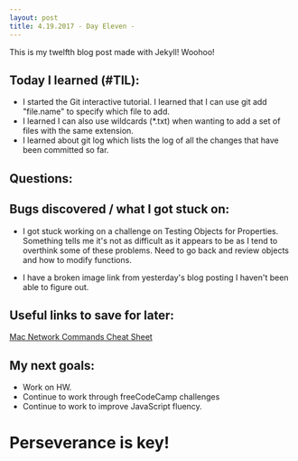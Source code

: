 ```yaml
---
layout: post
title: 4.19.2017 - Day Eleven - 
---
```


This is my twelfth blog post made with Jekyll! Woohoo! 

## Today I learned (#TIL):   

- I started the Git interactive tutorial.  I learned that I can use git add "file.name" to specify which file to add.  
- I learned I can also use wildcards (*.txt) when wanting to add a set of files with the same extension.
- I learned about git log which lists the log of all the changes that have been committed so far.


## Questions:


## Bugs discovered / what I got stuck on:

- I got stuck working on a challenge on Testing Objects for Properties.  Something tells me it's not as difficult as it appears to be as I tend to overthink some of these problems.  Need to go back and review objects and how to modify functions.

- I have a broken image link from yesterday's blog posting I haven't been able to figure out.

## Useful links to save for later:

[Mac Network Commands Cheat Sheet](http://krypted.com/mac-security/mac-network-commands-cheat-sheet/)

## My next goals:

- Work on HW.
- Continue to work through freeCodeCamp challenges
- Continue to work to improve JavaScript fluency. 


# Perseverance is key!







